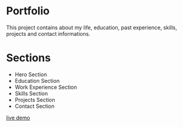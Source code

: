 # Portfolio
This project contains about my life, education, past experience, skills, projects and contact informations.

# Sections
- Hero Section
- Education Section
- Work Experience Section
- Skills Section
- Projects Section
- Contact Section

[live demo](https://mellifluous-gingersnap-194656.netlify.app)